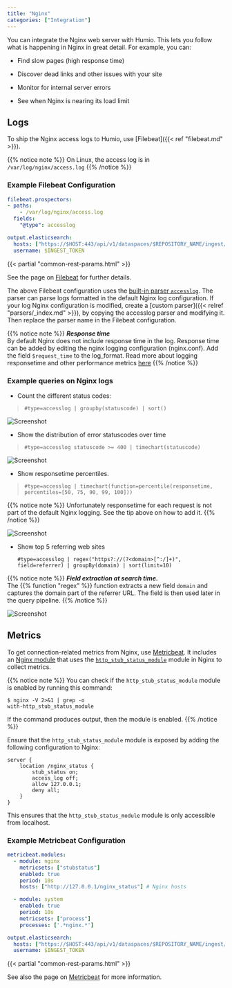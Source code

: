 ```yaml
---
title: "Nginx"
categories: ["Integration"]
---
```


You can integrate the Nginx web server with Humio. This lets you follow what
is happening in Nginx in great detail. For example, you can:

* Find slow pages (high response time)

* Discover dead links and other issues with your site

* Monitor for internal server errors

* See when Nginx is nearing its load limit


## Logs

To ship the Nginx access logs to Humio, use
[Filebeat]({{< ref "filebeat.md" >}}).

{{% notice note %}}
On Linux, the access log is in `/var/log/nginx/access.log`
{{% /notice %}}

### Example Filebeat Configuration

``` yaml
filebeat.prospectors:
- paths:
    - /var/log/nginx/access.log
  fields:
    "@type": accesslog

output.elasticsearch:
  hosts: ["https://$HOST:443/api/v1/dataspaces/$REPOSITORY_NAME/ingest/elasticsearch"]
  username: $INGEST_TOKEN
```

{{< partial "common-rest-params.html" >}}

See the page on [Filebeat](/sending-data/data-shippers/beats/filebeat/) for further details.

The above Filebeat configuration uses the [built-in parser `accesslog`](/sending-data/parsers/built_in_parsers/#accesslog).
The parser can parse logs formatted in the default Nginx log configuration.
If your log Nginx configuration is modified, create a [custom parser]({{< relref "parsers/_index.md" >}}), by copying the accesslog parser and modifying it.
Then replace the parser name in the Filebeat configuration.

{{% notice note %}}
***Response time***  
By default Nginx does not include response time in the log.
Response time can be added by editing the nginx logging configuration (nginx.conf).
Add the field `$request_time` to the log_format.
Read more about logging responsetime and other performance metrics [here](https://www.nginx.com/blog/using-nginx-logging-for-application-performance-monitoring/)
{{% /notice %}}


### Example queries on Nginx logs

* Count the different status codes:
 > `#type=accesslog | groupby(statuscode) | sort()`

![Screenshot](/images/nginx-statuscodes.png)

* Show the distribution of error statuscodes over time
 > `#type=accesslog statuscode >= 400 | timechart(statuscode)`

![Screenshot](/images/nginx-statuscodes-timechart.png)

* Show responsetime percentiles.
 > `#type=accesslog | timechart(function=percentile(responsetime, percentiles=[50, 75, 90, 99, 100]))`

{{% notice note %}}
Unfortunately responsetime for each request is not part of the default Nginx logging.
See the tip above on how to add it.
{{% /notice %}}

![Screenshot](/images/nginx-responsetime-percentiles.png)


* Show top 5 referring web sites

   `#type=accesslog | regex("https?://(?<domain>[^:/]+)", field=referrer) | groupBy(domain) | sort(limit=10)`

{{% notice note %}}
***Field extraction at search time.***  
The {{% function "regex" %}} function extracts a new field `domain` and captures the domain part of the referrer URL.
The field is then used later in the query pipeline.
{{% /notice %}}

![Screenshot](/images/nginx-referrer.png)


## Metrics

To get connection-related metrics from Nginx, use
[Metricbeat](https://www.elastic.co/guide/en/beats/metricbeat/current/index.html).
It includes an [Nginx module](https://www.elastic.co/guide/en/beats/metricbeat/current/metricbeat-module-nginx.html)
that uses the
[`http_stub_status_module`](http://nginx.org/en/docs/http/ngx_http_stub_status_module.html)
module in Nginx to collect metrics.

{{% notice note %}}
You can check if the `http_stub_status_module` module is enabled by running
this command:

```
$ nginx -V 2>&1 | grep -o
with-http_stub_status_module
```

If the command produces output, then the module is enabled.
{{% /notice %}}

Ensure that the `http_stub_status_module` module is exposed by adding the following
configuration to Nginx:

```nginx
server {
    location /nginx_status {
        stub_status on;
        access_log off;
        allow 127.0.0.1;
        deny all;
    }
}
```

This ensures that the `http_stub_status_module` module is only accessible from localhost.


### Example Metricbeat Configuration

``` yaml
metricbeat.modules:
  - module: nginx
    metricsets: ["stubstatus"]
    enabled: true
    period: 10s
    hosts: ["http://127.0.0.1/nginx_status"] # Nginx hosts

  - module: system
    enabled: true
    period: 10s
    metricsets: ["process"]
    processes: ['.*nginx.*']

output.elasticsearch:
  hosts: ["https://$HOST:443/api/v1/dataspaces/$REPOSITORY_NAME/ingest/elasticsearch"]
  username: $INGEST_TOKEN
```

{{< partial "common-rest-params.html" >}}

See also the page on [Metricbeat](/sending-data/data-shippers/beats/metricbeat/) for more
information.
